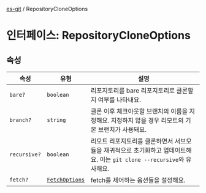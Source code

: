 [es-git](../globals.md) / RepositoryCloneOptions

# 인터페이스: RepositoryCloneOptions

## 속성

| 속성                                  | 유형                                | 설명                                                                           |
|-------------------------------------|-----------------------------------|------------------------------------------------------------------------------|
| <a id="bare"></a> `bare?`           | `boolean`                         | 리포지토리를 bare 리포지토리로 클론할지 여부를 나타내요.                                            |
| <a id="branch"></a> `branch?`       | `string`                          | 클론 이후 체크아웃할 브랜치의 이름을 지정해요. 지정하지 않을 경우 리모트의 기본 브랜치가 사용돼요.                     |
| <a id="recursive"></a> `recursive?` | `boolean`                         | 리모트 리포지토리를 클론하면서 서브모듈을 재귀적으로 초기화하고 업데이트해요. 이는 `git clone --recursive`와 유사해요. |
| <a id="fetch"></a> `fetch?`         | [`FetchOptions`](FetchOptions.md) | fetch를 제어하는 옵션들을 설정해요.                                                       |
